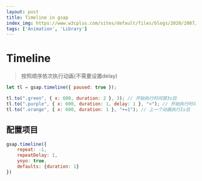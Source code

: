 ```yaml
---
layout: post
title: Timeline in gsap
index_img: https://www.w3cplus.com/sites/default/files/blogs/2020/2007/greensock-beginner-1.png
tags: ['Animation', 'Library']
---
```


# Timeline
> 按照顺序依次执行动画(不需要设置delay)

```js
let tl = gsap.timeline({ paused: true });

tl.to(".green", { x: 600, duration: 2 }, 3); // 开始执行时间是3s后
tl.to(".purple", { x: 600, duration: 1, delay: 1 }, "<"); // 开始执行时间'<', 插入到上一个动画开头
tl.to(".orange", { x: 600, duration: 1 }, "+=1"); // 上一个动画执行1s后
```

## 配置项目
```js
gsap.timeline({ 
	repeat: -1, 
	repeatDelay: 1, 
	yoyo: true, 
	defaults: {duration: 1} 
})
```
